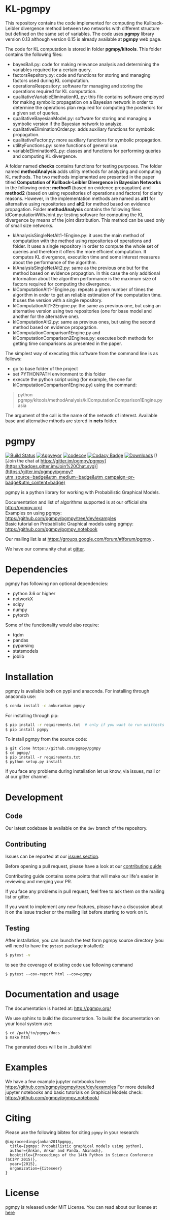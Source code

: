 KL-pgmpy
========

This repository contains the code implemented for computing the Kullback-Leibler divergence method between two
networks with different structure but defined on the same set of variables. The code uses **pgmpy** library version
0.13 although version 0.15 is already available at **pgmpy** web page.

The code for KL computation is stored in folder **pgmpy/kltools**. This folder contains the following files:
- bayesBall.py: code for making relevance analysis and determining the variables required for a certain query.
- factorsRepsitory.py: code and functions for storing and managing factors used during KL computation.
- operationsRespository: software for managing and storing the operations required for KL computation.
- qualitativeVariableEliminationKL.py: this file contains software employed for making symbolic propagation on a Bayesian network in order to determine the operations plan required for computing the posteriors for a given set of queries.
- qualitativeBayesianModel.py: software for storing and managing a symbolic version if the Bayesian network to analyze.
- qualitativeEliminationOrder.py: adds auxiliary functions for symbolic propagation.
- qualitativeFactor.py: more auxiliary functions for symbolic propagation.
- utilityFunctions.py: some functions of general use.
- variableEliminationKL.py: classes and functions for performing queries and computing KL divergence.

A folder named **checks** contains functions for testing purposes. The folder named **methodAnalysis** adds
utility methods for analyzing and computing KL methods. The two methods implemented are presented in the paper
titled **Computation of Kullback-Leibler Divergence in Bayesian Networks** in the following order: **method1** (based on evidence propagation) and **method2** (based on using repositories of operations and factors) for clarity reasons. However, in the implementation methods are named as **alt1** for alternative using repositories and **alt2** for method based on evidence propagation. Folder **methodAnalysis** contains the following files:
klComputationWithJoint.py: testing software for computing the KL divergence by means of the joint distribution. This method can be used only of small size networks.
- klAnalysisSingleNetAlt1-1Engine.py: it uses the main method of computation with the method using repositories of operations and folder. It uses a single repository in order to compute the whole set of queries and therefore it offers the more efficient computation. It computes KL divergence, executiion time and some interest measures about the performance of the algorithm.
- klAnalysisSingleNetAlt2.py: same as the previous one but for the method based on evidence propagtion. In this case the only additional information about the algorithm performance is the maximum size of factors required for computing the divergence.
- klComputationAlt1-1Engine.py: repeats a given number of times the algorithm in order to get an reliable estimation of the computation time. It uses the version with a single repository.
- klComputationAlt1-2Engine.py: the same as previous one, but using an alternative version using two repositories (one for base model and another for the alternative one).
- klComputationAlt2.py: same as previous ones, but using the second method based on evidence propagation.
- klComputationComparison1Engine.py and klComputationComparison2Engines.py: executes both methods for getting time comparisons as presented in the paper.

The simplest way of executing this software from the command line is as follows:
- go to base folder of the project
- set PYTHONPATH environment to this folder
- execute the python script using (for example, the one for klComputationComparison1Engine.py) using the command:

> python pgmpy/kltools/methodAnalysis/klComputationComparison1Engine.py asia

The argument of the call is the name of the netwotk of interest. Available base and alternative mthods are stored in **nets** folder.

pgmpy
=====
[![Build Status](https://api.travis-ci.com/pgmpy/pgmpy.svg?branch=dev)](https://travis-ci.com/pgmpy/pgmpy)
[![Appveyor](https://ci.appveyor.com/api/projects/status/github/pgmpy/pgmpy?branch=dev)](https://www.appveyor.com/)
[![codecov](https://codecov.io/gh/pgmpy/pgmpy/branch/dev/graph/badge.svg)](https://codecov.io/gh/pgmpy/pgmpy)
[![Codacy Badge](https://api.codacy.com/project/badge/Grade/78a8256c90654c6892627f6d8bbcea14)](https://www.codacy.com/gh/pgmpy/pgmpy?utm_source=github.com&amp;utm_medium=referral&amp;utm_content=pgmpy/pgmpy&amp;utm_campaign=Badge_Grade)
[![Downloads](https://img.shields.io/pypi/dm/pgmpy.svg)](https://pypistats.org/packages/pgmpy)
[![Join the chat at https://gitter.im/pgmpy/pgmpy](https://badges.gitter.im/Join%20Chat.svg)](https://gitter.im/pgmpy/pgmpy?utm_source=badge&utm_medium=badge&utm_campaign=pr-badge&utm_content=badge)

pgmpy is a python library for working with Probabilistic Graphical Models.  

Documentation  and list of algorithms supported is at our official site http://pgmpy.org/  
Examples on using pgmpy: https://github.com/pgmpy/pgmpy/tree/dev/examples  
Basic tutorial on Probabilistic Graphical models using pgmpy: https://github.com/pgmpy/pgmpy_notebook  

Our mailing list is at https://groups.google.com/forum/#!forum/pgmpy .

We have our community chat at [gitter](https://gitter.im/pgmpy/pgmpy).

Dependencies
=============
pgmpy has following non optional dependencies:
- python 3.6 or higher
- networkX
- scipy 
- numpy
- pytorch

Some of the functionality would also require:
- tqdm
- pandas
- pyparsing
- statsmodels
- joblib

Installation
=============
pgmpy is available both on pypi and anaconda. For installing through anaconda use:
```bash
$ conda install -c ankurankan pgmpy
```

For installing through pip:
```bash
$ pip install -r requirements.txt  # only if you want to run unittests
$ pip install pgmpy
```

To install pgmpy from the source code:
```
$ git clone https://github.com/pgmpy/pgmpy 
$ cd pgmpy/
$ pip install -r requirements.txt
$ python setup.py install
```

If you face any problems during installation let us know, via issues, mail or at our gitter channel.

Development
============

Code
----
Our latest codebase is available on the `dev` branch of the repository.

Contributing
------------
Issues can be reported at our [issues section](https://github.com/pgmpy/pgmpy/issues).

Before opening a pull request, please have a look at our [contributing guide](
https://github.com/pgmpy/pgmpy/blob/dev/Contributing.md)

Contributing guide contains some points that will make our life's easier in reviewing and merging your PR.

If you face any problems in pull request, feel free to ask them on the mailing list or gitter.

If you want to implement any new features, please have a discussion about it on the issue tracker or the mailing
list before starting to work on it.

Testing
-------

After installation, you can launch the test form pgmpy
source directory (you will need to have the ``pytest`` package installed):
```bash
$ pytest -v
```
to see the coverage of existing code use following command
```
$ pytest --cov-report html --cov=pgmpy
```

Documentation and usage
=======================

The documentation is hosted at: http://pgmpy.org/

We use sphinx to build the documentation. To build the documentation on your local system use:
```
$ cd /path/to/pgmpy/docs
$ make html
```
The generated docs will be in _build/html

Examples
========
We have a few example jupyter notebooks here: https://github.com/pgmpy/pgmpy/tree/dev/examples
For more detailed jupyter notebooks and basic tutorials on Graphical Models check: https://github.com/pgmpy/pgmpy_notebook/

Citing
======
Please use the following bibtex for citing `pgmpy` in your research:
```
@inproceedings{ankan2015pgmpy,
  title={pgmpy: Probabilistic graphical models using python},
  author={Ankan, Ankur and Panda, Abinash},
  booktitle={Proceedings of the 14th Python in Science Conference (SCIPY 2015)},
  year={2015},
  organization={Citeseer}
}
```

License
=======
pgmpy is released under MIT License. You can read about our license at [here](https://github.com/pgmpy/pgmpy/blob/dev/LICENSE)

